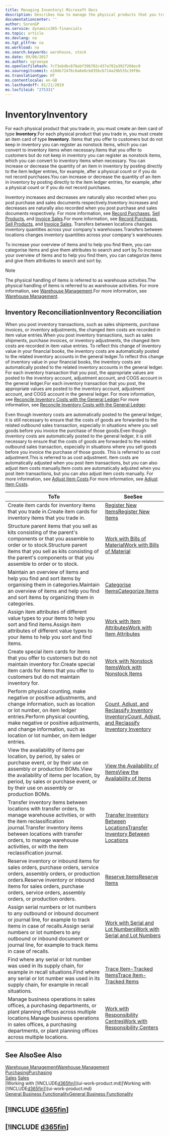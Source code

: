 ```yaml
---
title: Managing Inventory| Microsoft Docs
description: Describes how to manage the physical products that you trade in, for example, handling the stock in your warehouse.
documentationcenter: ''
author: SorenGP
ms.service: dynamics365-financials
ms.topic: article
ms.devlang: na
ms.tgt_pltfrm: na
ms.workload: na
ms.search.keywords: warehouse, stock
ms.date: 09/08/2017
ms.author: sgroespe
ms.openlocfilehash: 7cf3ebdbc676abf39b782c437a702a392f266ec0
ms.sourcegitcommit: e10de72476c6a6e0cbd35bcb714a29b535c39f0e
ms.translationtype: HT
ms.contentlocale: en-GB
ms.lasthandoff: 01/21/2019
ms.locfileid: "275331"
---
```

# <a name="inventory"></a><span data-ttu-id="8ccd7-103">Inventory</span><span class="sxs-lookup"><span data-stu-id="8ccd7-103">Inventory</span></span>
<span data-ttu-id="8ccd7-104">For each physical product that you trade in, you must create an item card of type **Inventory**.</span><span class="sxs-lookup"><span data-stu-id="8ccd7-104">For each physical product that you trade in, you must create an item card of type **Inventory**.</span></span> <span data-ttu-id="8ccd7-105">Items that you offer to customers but do not keep in inventory you can register as nonstock items, which you can convert to inventory items when necessary.</span><span class="sxs-lookup"><span data-stu-id="8ccd7-105">Items that you offer to customers but do not keep in inventory you can register as nonstock items, which you can convert to inventory items when necessary.</span></span> <span data-ttu-id="8ccd7-106">You can increase or decrease the quantity of an item in inventory by posting directly to the item ledger entries, for example, after a physical count or if you do not record purchases.</span><span class="sxs-lookup"><span data-stu-id="8ccd7-106">You can increase or decrease the quantity of an item in inventory by posting directly to the item ledger entries, for example, after a physical count or if you do not record purchases.</span></span>

<span data-ttu-id="8ccd7-107">Inventory increases and decreases are naturally also recorded when you post purchase and sales documents respectively.</span><span class="sxs-lookup"><span data-stu-id="8ccd7-107">Inventory increases and decreases are naturally also recorded when you post purchase and sales documents respectively.</span></span> <span data-ttu-id="8ccd7-108">For more information, see [Record Purchases](purchasing-how-record-purchases.md), [Sell Products](sales-how-sell-products.md), and [Invoice Sales](sales-how-invoice-sales.md).</span><span class="sxs-lookup"><span data-stu-id="8ccd7-108">For more information, see [Record Purchases](purchasing-how-record-purchases.md), [Sell Products](sales-how-sell-products.md), and [Invoice Sales](sales-how-invoice-sales.md).</span></span> <span data-ttu-id="8ccd7-109">Transfers between locations changes inventory quantities across your company's warehouses.</span><span class="sxs-lookup"><span data-stu-id="8ccd7-109">Transfers between locations changes inventory quantities across your company's warehouses.</span></span>   

<span data-ttu-id="8ccd7-110">To increase your overview of items and to help you find them, you can categorise items and give them attributes to search and sort by.</span><span class="sxs-lookup"><span data-stu-id="8ccd7-110">To increase your overview of items and to help you find them, you can categorize items and give them attributes to search and sort by.</span></span>

> [!NOTE]
> <span data-ttu-id="8ccd7-111">The physical handling of items is referred to as warehouse activities.</span><span class="sxs-lookup"><span data-stu-id="8ccd7-111">The physical handling of items is referred to as warehouse activities.</span></span> <span data-ttu-id="8ccd7-112">For more information, see [Warehouse Management](warehouse-manage-warehouse.md).</span><span class="sxs-lookup"><span data-stu-id="8ccd7-112">For more information, see [Warehouse Management](warehouse-manage-warehouse.md).</span></span>

## <a name="inventory-reconciliation"></a><span data-ttu-id="8ccd7-113">Inventory Reconciliation</span><span class="sxs-lookup"><span data-stu-id="8ccd7-113">Inventory Reconciliation</span></span>
<span data-ttu-id="8ccd7-114">When you post inventory transactions, such as sales shipments, purchase invoices, or inventory adjustments, the changed item costs are recorded in item value entries.</span><span class="sxs-lookup"><span data-stu-id="8ccd7-114">When you post inventory transactions, such as sales shipments, purchase invoices, or inventory adjustments, the changed item costs are recorded in item value entries.</span></span> <span data-ttu-id="8ccd7-115">To reflect this change of inventory value in your financial books, the inventory costs are automatically posted to the related inventory accounts in the general ledger.</span><span class="sxs-lookup"><span data-stu-id="8ccd7-115">To reflect this change of inventory value in your financial books, the inventory costs are automatically posted to the related inventory accounts in the general ledger.</span></span> <span data-ttu-id="8ccd7-116">For each inventory transaction that you post, the appropriate values are posted to the inventory account, adjustment account, and COGS account in the general ledger.</span><span class="sxs-lookup"><span data-stu-id="8ccd7-116">For each inventory transaction that you post, the appropriate values are posted to the inventory account, adjustment account, and COGS account in the general ledger.</span></span> <span data-ttu-id="8ccd7-117">For more information, see [Reconcile Inventory Costs with the General Ledger](finance-how-to-post-inventory-costs-to-the-general-ledger.md).</span><span class="sxs-lookup"><span data-stu-id="8ccd7-117">For more information, see [Reconcile Inventory Costs with the General Ledger](finance-how-to-post-inventory-costs-to-the-general-ledger.md).</span></span>

<span data-ttu-id="8ccd7-118">Even though inventory costs are automatically posted to the general ledger, it is still necessary to ensure that the costs of goods are forwarded to the related outbound sales transaction, especially in situations where you sell goods before you invoice the purchase of those goods.</span><span class="sxs-lookup"><span data-stu-id="8ccd7-118">Even though inventory costs are automatically posted to the general ledger, it is still necessary to ensure that the costs of goods are forwarded to the related outbound sales transaction, especially in situations where you sell goods before you invoice the purchase of those goods.</span></span> <span data-ttu-id="8ccd7-119">This is referred to as cost adjustment.</span><span class="sxs-lookup"><span data-stu-id="8ccd7-119">This is referred to as cost adjustment.</span></span> <span data-ttu-id="8ccd7-120">Item costs are automatically adjusted when you post item transactions, but you can also adjust item costs manually.</span><span class="sxs-lookup"><span data-stu-id="8ccd7-120">Item costs are automatically adjusted when you post item transactions, but you can also adjust item costs manually.</span></span> <span data-ttu-id="8ccd7-121">For more information, see [Adjust Item Costs](inventory-how-adjust-item-costs.md).</span><span class="sxs-lookup"><span data-stu-id="8ccd7-121">For more information, see [Adjust Item Costs](inventory-how-adjust-item-costs.md).</span></span>

|<span data-ttu-id="8ccd7-122">To</span><span class="sxs-lookup"><span data-stu-id="8ccd7-122">To</span></span> |<span data-ttu-id="8ccd7-123">See</span><span class="sxs-lookup"><span data-stu-id="8ccd7-123">See</span></span> |
|---|----|
|<span data-ttu-id="8ccd7-124">Create item cards for inventory items that you trade in.</span><span class="sxs-lookup"><span data-stu-id="8ccd7-124">Create item cards for inventory items that you trade in.</span></span>|[<span data-ttu-id="8ccd7-125">Register New Items</span><span class="sxs-lookup"><span data-stu-id="8ccd7-125">Register New Items</span></span>](inventory-how-register-new-items.md)|
|<span data-ttu-id="8ccd7-126">Structure parent items that you sell as kits consisting of the parent's components or that you assemble to order or to stock.</span><span class="sxs-lookup"><span data-stu-id="8ccd7-126">Structure parent items that you sell as kits consisting of the parent's components or that you assemble to order or to stock.</span></span>|[<span data-ttu-id="8ccd7-127">Work with Bills of Material</span><span class="sxs-lookup"><span data-stu-id="8ccd7-127">Work with Bills of Material</span></span>](inventory-how-work-BOMs.md)|
|<span data-ttu-id="8ccd7-128">Maintain an overview of items and help you find and sort items by organising them in categories.</span><span class="sxs-lookup"><span data-stu-id="8ccd7-128">Maintain an overview of items and help you find and sort items by organizing them in categories.</span></span>|[<span data-ttu-id="8ccd7-129">Categorise Items</span><span class="sxs-lookup"><span data-stu-id="8ccd7-129">Categorize Items</span></span>](inventory-how-categorize-items.md)|
|<span data-ttu-id="8ccd7-130">Assign item attributes of different value types to your items to help you sort and find items.</span><span class="sxs-lookup"><span data-stu-id="8ccd7-130">Assign item attributes of different value types to your items to help you sort and find items.</span></span>|[<span data-ttu-id="8ccd7-131">Work with Item Attributes</span><span class="sxs-lookup"><span data-stu-id="8ccd7-131">Work with Item Attributes</span></span>](inventory-how-work-item-attributes.md)|
|<span data-ttu-id="8ccd7-132">Create special item cards for items that you offer to customers but do not maintain inventory for.</span><span class="sxs-lookup"><span data-stu-id="8ccd7-132">Create special item cards for items that you offer to customers but do not maintain inventory for.</span></span>|[<span data-ttu-id="8ccd7-133">Work with Nonstock Items</span><span class="sxs-lookup"><span data-stu-id="8ccd7-133">Work with Nonstock Items</span></span>](inventory-how-work-nonstock-items.md)|
|<span data-ttu-id="8ccd7-134">Perform physical counting, make negative or positive adjustments, and change information, such as location or lot number, on item ledger entries.</span><span class="sxs-lookup"><span data-stu-id="8ccd7-134">Perform physical counting, make negative or positive adjustments, and change information, such as location or lot number, on item ledger entries.</span></span>|[<span data-ttu-id="8ccd7-135">Count, Adjust, and Reclassify Inventory Inventory</span><span class="sxs-lookup"><span data-stu-id="8ccd7-135">Count, Adjust, and Reclassify Inventory Inventory</span></span>](inventory-how-count-adjust-reclassify.md)|
|<span data-ttu-id="8ccd7-136">View the availability of items per location, by period, by sales or purchase event, or by their use on assembly or production BOMs.</span><span class="sxs-lookup"><span data-stu-id="8ccd7-136">View the availability of items per location, by period, by sales or purchase event, or by their use on assembly or production BOMs.</span></span>|[<span data-ttu-id="8ccd7-137">View the Availability of Items</span><span class="sxs-lookup"><span data-stu-id="8ccd7-137">View the Availability of Items</span></span>](inventory-how-availability-overview.md)|
|<span data-ttu-id="8ccd7-138">Transfer inventory items between locations with transfer orders, to manage warehouse activities, or with the item reclassification journal.</span><span class="sxs-lookup"><span data-stu-id="8ccd7-138">Transfer inventory items between locations with transfer orders, to manage warehouse activities, or with the item reclassification journal.</span></span>|[<span data-ttu-id="8ccd7-139">Transfer Inventory Between Locations</span><span class="sxs-lookup"><span data-stu-id="8ccd7-139">Transfer Inventory Between Locations</span></span>](inventory-how-transfer-between-locations.md)|
|<span data-ttu-id="8ccd7-140">Reserve inventory or inbound items for sales orders, purchase orders, service orders, assembly orders, or production orders.</span><span class="sxs-lookup"><span data-stu-id="8ccd7-140">Reserve inventory or inbound items for sales orders, purchase orders, service orders, assembly orders, or production orders.</span></span>|[<span data-ttu-id="8ccd7-141">Reserve Items</span><span class="sxs-lookup"><span data-stu-id="8ccd7-141">Reserve Items</span></span>](inventory-how-to-reserve-items.md)|
|<span data-ttu-id="8ccd7-142">Assign serial numbers or lot numbers to any outbound or inbound document or journal line, for example to track items in case of recalls.</span><span class="sxs-lookup"><span data-stu-id="8ccd7-142">Assign serial numbers or lot numbers to any outbound or inbound document or journal line, for example to track items in case of recalls.</span></span>|[<span data-ttu-id="8ccd7-143">Work with Serial and Lot Numbers</span><span class="sxs-lookup"><span data-stu-id="8ccd7-143">Work with Serial and Lot Numbers</span></span>](inventory-how-work-item-tracking.md)|
|<span data-ttu-id="8ccd7-144">Find where any serial or lot number was used in its supply chain, for example in recall situations.</span><span class="sxs-lookup"><span data-stu-id="8ccd7-144">Find where any serial or lot number was used in its supply chain, for example in recall situations.</span></span>|[<span data-ttu-id="8ccd7-145">Trace Item-Tracked Items</span><span class="sxs-lookup"><span data-stu-id="8ccd7-145">Trace Item-Tracked Items</span></span>](inventory-how-to-trace-item-tracked-items.md)|
|<span data-ttu-id="8ccd7-146">Manage business operations in sales offices, a purchasing departments, or plant planning offices across multiple locations.</span><span class="sxs-lookup"><span data-stu-id="8ccd7-146">Manage business operations in sales offices, a purchasing departments, or plant planning offices across multiple locations.</span></span>|[<span data-ttu-id="8ccd7-147">Work with Responsibility Centres</span><span class="sxs-lookup"><span data-stu-id="8ccd7-147">Work with Responsibility Centers</span></span>](inventory-responsibility-centers.md)|

## <a name="see-also"></a><span data-ttu-id="8ccd7-148">See Also</span><span class="sxs-lookup"><span data-stu-id="8ccd7-148">See Also</span></span>  
[<span data-ttu-id="8ccd7-149">Warehouse Management</span><span class="sxs-lookup"><span data-stu-id="8ccd7-149">Warehouse Management</span></span>](warehouse-manage-warehouse.md)  
[<span data-ttu-id="8ccd7-150">Purchasing</span><span class="sxs-lookup"><span data-stu-id="8ccd7-150">Purchasing</span></span>](purchasing-manage-purchasing.md)  
<span data-ttu-id="8ccd7-151">[Sales](sales-manage-sales.md)  </span><span class="sxs-lookup"><span data-stu-id="8ccd7-151">[Sales](sales-manage-sales.md)  </span></span>  
<span data-ttu-id="8ccd7-152">[Working with [!INCLUDE[d365fin](includes/d365fin_md.md)]](ui-work-product.md)</span><span class="sxs-lookup"><span data-stu-id="8ccd7-152">[Working with [!INCLUDE[d365fin](includes/d365fin_md.md)]](ui-work-product.md)</span></span>  
[<span data-ttu-id="8ccd7-153">General Business Functionality</span><span class="sxs-lookup"><span data-stu-id="8ccd7-153">General Business Functionality</span></span>](ui-across-business-areas.md)

## [!INCLUDE [d365fin](includes/free_trial_md.md)]  
## [!INCLUDE [d365fin](includes/training_link_md.md)]
